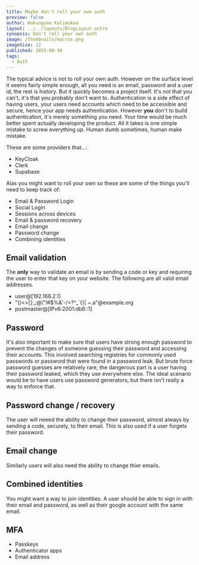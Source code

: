 ```yaml
---
title: Maybe don't roll your own auth
preview: false
author: Wakunguma Kalimukwa
layout: ../../layouts/BlogLayout.astro
synopsis: Don't roll your own auth
image: /thumbnails/macros.png
imageSize: 12
published: 2025-08-30
tags:
  - Auth
---
```


The typical advice is not to roll your own auth. However on the surface level it seems fairly simple enough, all you need is an email, password and a user id, the rest is history. But it quickly becomes a project
itself. It's not that you can't, it's that you probably don't want to. Authentication is a side effect of having users, your users need accounts which need to be accessible and secure, hence your app needs authentication. However **you** don't to build authentication, it's merely something you need. Your time would be much better spent actually developing the product. 
All it takes is one simple mistake to screw everything up. Human dumb sometimes, human make mistake.

These are some providers that...:
- KeyCloak
- Clerk
- Supabase

Alas you might want to roll your own so these are some of the things you'll need to keep track of:
- Email & Password Login
- Social Login
- Sessions across devices
- Email & password recovery
- Email change
- Password change
- Combining identities

## Email validation
The **only** way to validate an email is by sending a code or key and requiring the user to enter that key on your website. The following are all valid email addresses. 

- user@[192.168.2.1]
- "()<>[]:,;@\\\"!#$%&'-/=?^_`{}| ~.a"@example.org
- postmaster@[IPv6:2001:db8::1]


## Password
It's also important to make sure that users have strong enough password to prevent the changes of someone guessing their password and accessing their accounts. This involved searching registries for commonly used passwords or password that were found in a password leak. But brute force password guesses are relatively rare, the dangerous part is a user having their password leaked, which they use everywhere else. The ideal scenario would be to have users use password generators, but there isn't really a way to enforce that.

## Password change / recovery
The user will neeed the ability to change their password, almost always by sending a code, securely, to their email. This is also used if a user forgets their password.

## Email change
Similarly users will also need the ability to change thier emails.

## Combined identities
You might want a way to join identities. A user should be able to sign in with their email and password, as well as their google account with the same email.

## MFA
- Passkeys
- Authenticator apps
- Email address
